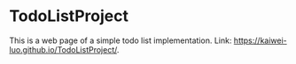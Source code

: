 # TodoListProject
This is a web page of a simple todo list implementation. Link: https://kaiwei-luo.github.io/TodoListProject/.
